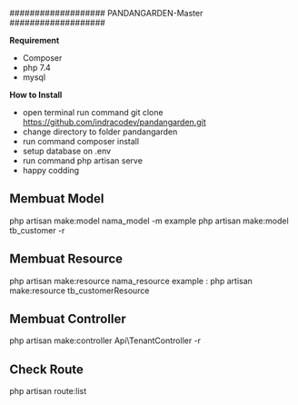###################
PANDANGARDEN-Master
###################

**Requirement**
- Composer
- php 7.4
- mysql
  
**How to Install**
- open terminal run command git clone https://github.com/indracodev/pandangarden.git
- change directory to folder pandangarden
- run command composer install
- setup database on .env
- run command php artisan serve
- happy codding

## Membuat Model

php artisan make:model nama_model -m
example
php artisan make:model tb_customer -r 

## Membuat Resource

php artisan make:resource nama_resource
example :
php artisan make:resource tb_customerResource

## Membuat Controller
php artisan make:controller Api\TenantController -r 

## Check Route
php artisan route:list

